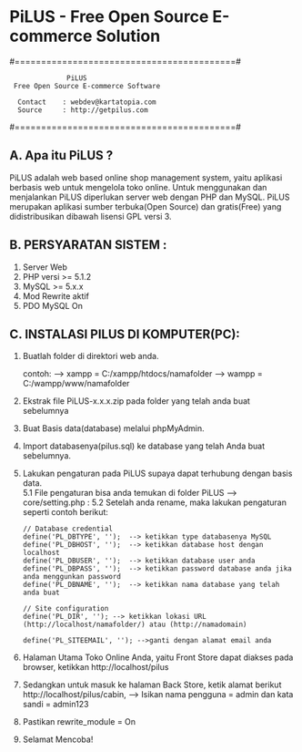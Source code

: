 # PiLUS - Free Open Source E-commerce Solution
#==========================================#

				  PiLUS
     Free Open Source E-commerce Software

	  Contact    : webdev@kartatopia.com
      Source     : http://getpilus.com
      
#==========================================#

A. Apa itu PiLUS ?
-------------------------------------------
PiLUS adalah web based online shop management system, yaitu aplikasi berbasis web untuk mengelola toko online. 
Untuk menggunakan dan menjalankan PiLUS diperlukan server web dengan PHP dan MySQL. 
PiLUS merupakan aplikasi sumber terbuka(Open Source) dan gratis(Free) yang didistribusikan dibawah lisensi GPL versi 3. 

B. PERSYARATAN SISTEM :
-------------------------------------------
1. Server Web
2. PHP versi >= 5.1.2 
3. MySQL >= 5.x.x
4. Mod Rewrite aktif
5. PDO MySQL On


C. INSTALASI PILUS DI KOMPUTER(PC):
-----------------------------------------------------
1. Buatlah folder di direktori web anda. 
   
   contoh:
   --> xampp = C:/xampp/htdocs/namafolder
   --> wampp = C:/wampp/www/namafolder
   
2. Ekstrak file PiLUS-x.x.x.zip pada folder yang telah anda buat sebelumnya 
   
3. Buat Basis data(database) melalui phpMyAdmin.

4. Import databasenya(pilus.sql) ke database yang telah Anda buat sebelumnya.

5. Lakukan pengaturan pada PiLUS supaya dapat terhubung dengan basis data.   
   5.1 File pengaturan bisa anda temukan di folder PiLUS --> core/setting.php :
   5.2 Setelah anda rename, maka lakukan pengaturan seperti contoh berikut:
       
       // Database credential
       define('PL_DBTYPE', '');  --> ketikkan type databasenya MySQL
       define('PL_DBHOST', '');  --> ketikkan database host dengan localhost
       define('PL_DBUSER', '');  --> ketikkan database user anda
       define('PL_DBPASS', '');  --> ketikkan password database anda jika anda menggunkan password
       define('PL_DBNAME', '');  --> ketikkan nama database yang telah anda buat
       
       // Site configuration
       define('PL_DIR', ''); --> ketikkan lokasi URL (http://localhost/namafolder/) atau (http://namadomain)
     
       define('PL_SITEEMAIL', ''); -->ganti dengan alamat email anda
     
6. Halaman Utama Toko Online Anda, yaitu Front Store dapat diakses pada browser, 
   ketikkan http://localhost/pilus 
   
7. Sedangkan untuk masuk ke halaman Back Store, 
   ketik alamat berikut http://localhost/pilus/cabin, 
   --> Isikan nama pengguna = admin dan kata sandi = admin123

8. Pastikan rewrite_module = On

9. Selamat Mencoba!
